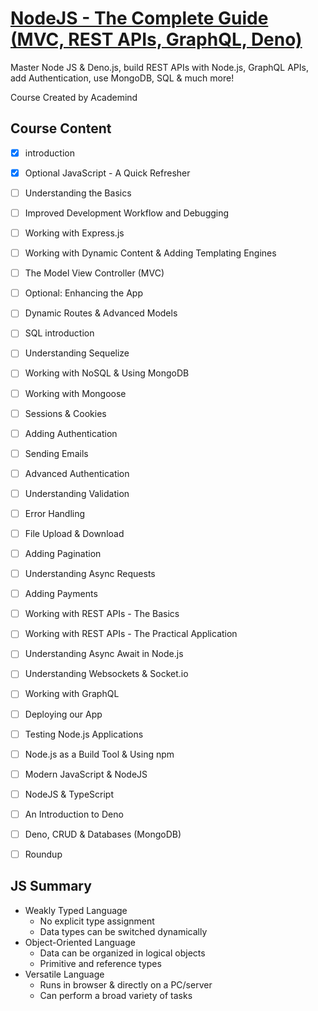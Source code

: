# [NodeJS - The Complete Guide (MVC, REST APIs, GraphQL, Deno)](https://www.udemy.com/course/nodejs-the-complete-guide/)

Master Node JS & Deno.js, build REST APIs with Node.js, GraphQL APIs, add Authentication, use MongoDB, SQL & much more!

Course Created by Academind


## Course Content

- [x] introduction
- [x] Optional JavaScript - A Quick Refresher
- [ ] Understanding the Basics
- [ ] Improved Development Workflow and Debugging
- [ ] Working with Express.js
- [ ] Working with Dynamic Content & Adding Templating Engines
- [ ] The Model View Controller (MVC)
- [ ] Optional: Enhancing the App
- [ ] Dynamic Routes & Advanced Models
- [ ] SQL introduction
- [ ] Understanding Sequelize
- [ ] Working with NoSQL & Using MongoDB
- [ ] Working with Mongoose
- [ ] Sessions & Cookies
- [ ] Adding Authentication
- [ ] Sending Emails
- [ ] Advanced Authentication
- [ ] Understanding Validation
- [ ] Error Handling
- [ ] File Upload & Download
- [ ] Adding Pagination
- [ ] Understanding Async Requests
- [ ] Adding Payments
- [ ] Working with REST APIs - The Basics
- [ ] Working with REST APIs - The Practical Application
- [ ] Understanding Async Await in Node.js
- [ ] Understanding Websockets & Socket.io
- [ ] Working with GraphQL
- [ ] Deploying our App
- [ ] Testing Node.js Applications
- [ ] Node.js as a Build Tool & Using npm
- [ ] Modern JavaScript & NodeJS
- [ ] NodeJS & TypeScript
- [ ] An Introduction to Deno
- [ ] Deno, CRUD & Databases (MongoDB)
- [ ] Roundup


## JS Summary

- Weakly Typed Language
  - No explicit type assignment
  - Data types can be switched dynamically
- Object-Oriented Language
  - Data can be organized in logical objects
  - Primitive and reference types
- Versatile Language
  - Runs in browser & directly on a PC/server
  - Can perform a broad variety of tasks
